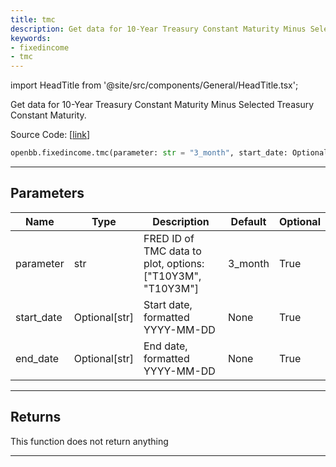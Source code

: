 ```yaml
---
title: tmc
description: Get data for 10-Year Treasury Constant Maturity Minus Selected Treasury Constant Maturity
keywords:
- fixedincome
- tmc
---
```


import HeadTitle from '@site/src/components/General/HeadTitle.tsx';

<HeadTitle title="fixedincome.tmc - Reference | OpenBB SDK Docs" />

Get data for 10-Year Treasury Constant Maturity Minus Selected Treasury Constant Maturity.

Source Code: [[link](https://github.com/OpenBB-finance/OpenBBTerminal/tree/main/openbb_terminal/fixedincome/fred_model.py#L1124)]

```python wordwrap
openbb.fixedincome.tmc(parameter: str = "3_month", start_date: Optional[str] = None, end_date: Optional[str] = None)
```

---

## Parameters

| Name | Type | Description | Default | Optional |
| ---- | ---- | ----------- | ------- | -------- |
| parameter | str | FRED ID of TMC data to plot, options: ["T10Y3M", "T10Y3M"] | 3_month | True |
| start_date | Optional[str] | Start date, formatted YYYY-MM-DD | None | True |
| end_date | Optional[str] | End date, formatted YYYY-MM-DD | None | True |


---

## Returns

This function does not return anything

---

